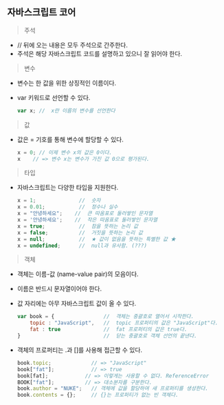 ## 자바스크립트 코어

> 주석

- // 뒤에 오는 내용은 모두 주석으로 간주한다.
- 주석은 해당 자바스크립트 코드를 설명하고 있으니 잘 읽어야 한다.

> 변수

- 변수는 한 값을 위한 상징적인 이름이다.

- var 키워드로 선언할 수 있다.

  ```javascript
  var x; //  x란 이름의 변수를 선언한다
  ```

> 값

- 값은 = 기호를 통해 변수에 할당할 수 있다.

  ```javascript
  x = 0; // 이제 변수 x의 값은 0이다.
  x	   // => 변수 x는 변수가 가진 값 0으로 평가된다.
  ```

> 타입

- 자바스크립트는 다양한 타입을 지원한다.

  ```javascript
  x = 1;              //  숫자
  x = 0.01;           //  정수나 실수
  x = "안녕하세요";    //  큰 따옴표로 둘러쌓인 문자열 
  x = '안녕하세요';    //  작은 따옴표로 둘러쌓인 문자열
  x = true;           //  참을 뜻하는 논리 값
  x = false;          //  거짓을 뜻하는 논리 값
  x = null;           //  ★ 값이 없음을 뜻하는 특별한 값 ★
  x = undefined;      //  null과 유사함. (???)
  ```


> 객체

- 객체는 이름-값 (name-value pair)의 모음이다.

- 이름은 반드시 문자열이어야 한다.

- 값 자리에는 아무 자바스크립트 값이 올 수 있다.

  ```javascript
  var book = {                //  객체는 중괄호로 열어서 시작한다.
      topic : "JavaScript",   //  topic 프로퍼티의 값은 "JavaScript"다. 
      fat : true              //  fat 프로퍼티의 값은 true다.
  }                           //  닫는 중괄호로 객체 선언의 끝낸다.
  ```

- 객체의 프로퍼티는 .과 []를 사용해 접근할 수 있다.

  ```javascript
  book.topic;             // => "JavaScript"
  book["fat"];            // => true
  book[fat];            // => 이렇게는 사용할 수 없다. ReferenceError
  BOOK["fat"];          // => 대소분자를 구분한다.
  book.author = "NUKE";   // 객체에 값을 할당하여 새 프로퍼티를 생성한다.
  book.contents = {};     // {}는 프로퍼티가 없는 빈 객체다.
  ```

